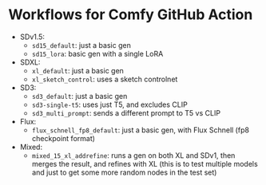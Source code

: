 # Workflows for Comfy GitHub Action

- SDv1.5:
    - `sd15_default`: just a basic gen
    - `sd15_lora`: basic gen with a single LoRA
- SDXL:
    - `xl_default`: just a basic gen
    - `xl_sketch_control`: uses a sketch controlnet
- SD3:
    - `sd3_default`: just a basic gen
    - `sd3-single-t5`: uses just T5, and excludes CLIP
    - `sd3_multi_prompt`: sends a different prompt to T5 vs CLIP
- Flux:
    - `flux_schnell_fp8_default`: just a basic gen, with Flux Schnell (fp8 checkpoint format)
- Mixed:
    - `mixed_15_xl_addrefine`: runs a gen on both XL and SDv1, then merges the result, and refines with XL (this is to test multiple models and just to get some more random nodes in the test set)
